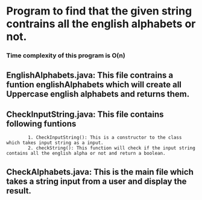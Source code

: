 # Program to find that the given string contrains all the english alphabets or not.


### Time complexity of this program is O(n)


## EnglishAlphabets.java: This file contrains a funtion englishAlphabets which will create all Uppercase english alphabets and returns them.

## CheckInputString.java: This file contains following funtions
			1. CheckInputString(): This is a constructor to the class which takes input string as a input.
			2. checkString(): This function will check if the input string contains all the english alpha or not and return a boolean.

## CheckAlphabets.java: This is the main file which takes a string input from a user and display the result. 
